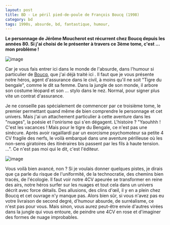 ```yaml
---
layout: post
title: BD - Le péril pied-de-poule de François Boucq (1998)
category: bd
tags: 1990s, absurde, bd, fantastique, humour,
---
```

**Le personnage de Jérôme Moucherot est récurrent chez Boucq depuis les années 80. Si j'ai choisi de le présenter à travers ce 3ème tome, c'est ... mon problème !**

![image](https://cheziceman.files.wordpress.com/2018/12/jeromemoucherot3.jpg)

Car je vous fais entrer ici dans le monde de l'absurde, dans l'humour si particulier de <a href="https://cheziceman.wordpress.com/2018/03/15/bd-point-de-fuite-pour-les-braves-de-boucq-1986/">Boucq</a>, que j'ai déjà traité ici .  Il faut que je vous présente notre héros, agent d'assurance dans le civil, à moins qu'il ne soit "Tigre du bengale", comme le dit sa femme. Dans la jungle de son monde, il arbore son costume léopard et son ... stylo dans le nez. Normal, pour signer plus vite un contrat d'assurance. 

Je ne conseille pas spécialement de commencer par ce troisième tome, le premier permettant quand même de bien comprendre le personnage et cet univers. Mais j'ai un attachement particulier à cette aventure dans les "nuages", la poésie et l'onirisme qui s'en dégagent.  L'histoire ?  "Yaouhhh ! C'est les vacances ! Mais pour le tigre du Bengale, ce n'est pas une sinécure. Après avoir ragaillardi par un exorcisme psychomoteur sa petite 4 CV fragile des nerfs, le voilà embarqué dans une aventure périlleuse où les non-sens giratoires des itinéraires bis passent par les fils à haute tension. …". Ce n'est pas moi qui le dit, c'est l'éditeur. 

![image](https://cheziceman.files.wordpress.com/2018/12/moucherot31.jpg)

Vous voilà bien avancé, non ? Si je voulais donner quelques pistes, je dirais que ça parle du risque de l'uniformité, de la technocratie, des chemins bien tracés, de l'écologie. Il faut voir notre 4CV apeurée  se transformer en reine des airs, notre héros surfer sur les nuages et tout cela dans un univers décrit avec force détails. Des allusions, des clins d'œil, il y en a plein chez Boucq et cet ouvrage n'y manque pas. Alors bien sûr, si vous n'avez pas eu votre livraison de second degré, d'humour absurde, de surréalisme, ce n'est pas pour vous. Mais sinon, vous aurez peut-être envie d'autres virées dans la jungle qui vous entoure, de peindre une 4CV en rose et d'imaginer des formes de nuage improbables.
